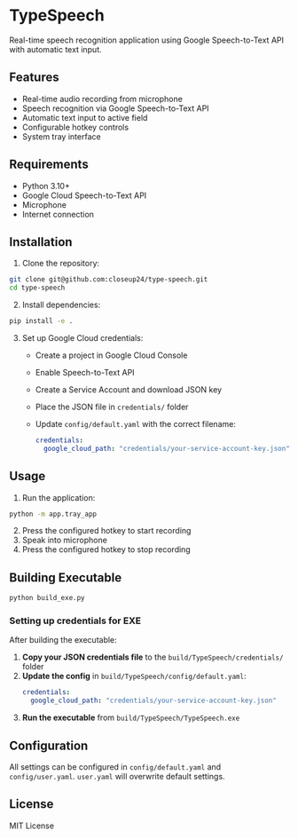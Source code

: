 # TypeSpeech

Real-time speech recognition application using Google Speech-to-Text API with automatic text input.

## Features

- Real-time audio recording from microphone
- Speech recognition via Google Speech-to-Text API
- Automatic text input to active field
- Configurable hotkey controls
- System tray interface

## Requirements

- Python 3.10+
- Google Cloud Speech-to-Text API
- Microphone
- Internet connection

## Installation

1. Clone the repository:
```bash
git clone git@github.com:closeup24/type-speech.git
cd type-speech
```

2. Install dependencies:
```bash
pip install -e .
```

3. Set up Google Cloud credentials:

   - Create a project in Google Cloud Console
   - Enable Speech-to-Text API
   - Create a Service Account and download JSON key
   - Place the JSON file in `credentials/` folder
   - Update `config/default.yaml` with the correct filename:

     ```yaml
     credentials:
       google_cloud_path: "credentials/your-service-account-key.json"
     ```

## Usage

1. Run the application:
```bash
python -m app.tray_app
```

2. Press the configured hotkey to start recording
3. Speak into microphone
4. Press the configured hotkey to stop recording

## Building Executable

```bash
python build_exe.py
```

### Setting up credentials for EXE

After building the executable:

1. **Copy your JSON credentials file** to the `build/TypeSpeech/credentials/` folder
2. **Update the config** in `build/TypeSpeech/config/default.yaml`:
   ```yaml
   credentials:
     google_cloud_path: "credentials/your-service-account-key.json"
   ```
3. **Run the executable** from `build/TypeSpeech/TypeSpeech.exe`

## Configuration

All settings can be configured in `config/default.yaml` and `config/user.yaml`. `user.yaml` will overwrite default settings.

## License

MIT License 